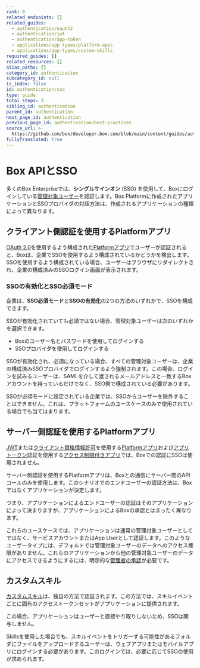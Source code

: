 ```yaml
---
rank: 8
related_endpoints: []
related_guides:
  - authentication/oauth2
  - authentication/jwt
  - authentication/app-token
  - applications/app-types/platform-apps
  - applications/app-types/custom-skills
required_guides: []
related_resources: []
alias_paths: []
category_id: authentication
subcategory_id: null
is_index: false
id: authentication/sso
type: guide
total_steps: 3
sibling_id: authentication
parent_id: authentication
next_page_id: authentication
previous_page_id: authentication/best-practices
source_url: >-
  https://github.com/box/developer.box.com/blob/main/content/guides/authentication/sso.md
fullyTranslated: true
---
```

# Box APIとSSO

多くのBox Enterpriseでは、**シングルサインオン** (SSO) を使用して、Boxにログインしている[管理対象ユーザー][mu]を認証します。Box Platformに作成されたアプリケーションとSSOプロバイダの対話方法は、作成されるアプリケーションの種類によって異なります。

## クライアント側認証を使用するPlatformアプリ

[OAuth 2.0][oauth2]を使用するよう構成された[Platformアプリ][platform_app]でユーザーが認証されると、Boxは、企業でSSOを使用するよう構成されているかどうかを検出します。SSOを使用するよう構成されている場合、ユーザーはブラウザにリダイレクトされ、企業の構成済みのSSOログイン画面が表示されます。

### SSOの有効化とSSO必須モード

企業は、**SSO必須モード**と**SSOの有効化**の2つの方法のいずれかで、SSOを構成できます。

SSOが有効化されていても必須ではない場合、管理対象ユーザーは次のいずれかを選択できます。

* Boxのユーザー名とパスワードを使用してログインする
* SSOプロバイダを使用してログインする 

SSOが有効化され、必須になっている場合、すべての管理対象ユーザーは、企業の構成済みSSOプロバイダでログインするよう強制されます。この場合、ログインを試みるユーザーは、SAMLを介して渡されるメールアドレスと一致するBoxアカウントを持っているだけでなく、SSO側で構成されている必要があります。

<Message warning>

SSOが必須モードに設定されている企業では、SSOからユーザーを除外することはできません。これは、プラットフォームのユースケースのみで使用されている場合でも当てはまります。

</Message>

## サーバー側認証を使用するPlatformアプリ

[JWT][jwt]または[クライアント資格情報許可][ccg]を使用する[Platformアプリ][platform_app]および[アプリトークン][app_token]認証を使用する[アクセス制限付きアプリ][la-app]では、Boxでの認証にSSOは使用されません。

サーバー側認証を使用するPlatformアプリは、Boxとの通信にサーバー間のAPIコールのみを使用します。このシナリオでのエンドユーザーの認証方法は、Boxではなくアプリケーションが決定します。

つまり、アプリケーションによるエンドユーザーの認証はそのアプリケーションによって決まりますが、アプリケーションによるBoxの承認とはまったく異なります。

これらのユースケースでは、アプリケーションは通常の管理対象ユーザーとしてではなく、サービスアカウントまたはApp Userとして認証します。このようなユーザータイプには、デフォルトでは管理対象ユーザーのデータへのアクセス権限がありません。これらのアプリケーションから他の管理対象ユーザーのデータにアクセスできるようにするには、明示的な[管理者の承認][admin-approval]が必要です。

## カスタムスキル

[カスタムスキル][custom_skills]は、独自の方法で認証されます。この方法では、スキルイベントごとに固有のアクセストークンセットがアプリケーションに提供されます。

この場合、アプリケーションはユーザーと直接やり取りしないため、SSOは関与しません。

<Message>

Skillsを使用した場合でも、スキルイベントをトリガーする可能性があるフォルダにファイルをアップロードするユーザーは、ウェブアプリまたはモバイルアプリにログインする必要があります。このログインでは、必要に応じてSSOの使用が求められます。

</Message>

[mu]: page://platform/user-types/#managed-users

[admin-approval]: g://authorization/platform-app-approval

[jwt]: g://authentication/jwt

[oauth2]: g://authentication/oauth2

[ccg]: g:///authentication/client-credentials

[la-app]: guide://applications/web-app-integrations

[app_token]: g://authentication/app-token

[platform_app]: g://applications/app-types/platform-apps

[custom_skills]: g://applications/app-types/custom-skills

[jwt]: g://authentication/jwt/jwt-setup
